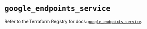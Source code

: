 # `google_endpoints_service`

Refer to the Terraform Registry for docs: [`google_endpoints_service`](https://registry.terraform.io/providers/hashicorp/google-beta/6.5.0/docs/resources/google_endpoints_service).
